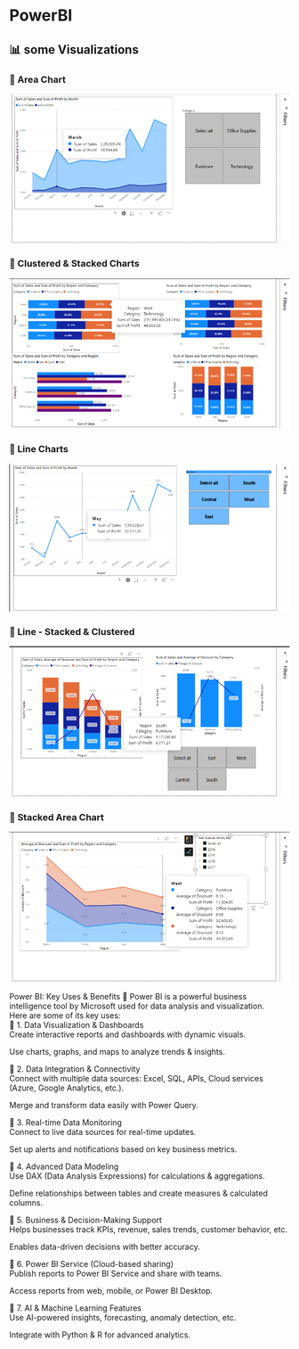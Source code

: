 # PowerBI

## 📊 some Visualizations

### 🔹 Area Chart
![Area Chart](./superstore_class3/AreaChart.png)

### 🔹 Clustered & Stacked Charts
![Clustered & Stacked Charts](./superstore_class3/Clusterd%20&%20Stacked%20Charts.png)

### 🔹 Line Charts
![Line Charts](./superstore_class3/Line%20Charts.png)

### 🔹 Line - Stacked & Clustered
![Line Stacked & Clustered](./superstore_class3/Line-Stacked%20&%20Line-Clustered.png)

### 🔹 Stacked Area Chart
![Stacked Area Chart](./superstore_class3/Stacked%20AreaChart.png)


Power BI: Key Uses &amp; Benefits 🚀 Power BI is a powerful business intelligence tool by Microsoft used for data analysis and visualization.</br>
Here are some of its key uses: </br>
🔹 1. Data Visualization & Dashboards</br>
Create interactive reports and dashboards with dynamic visuals.</br>

Use charts, graphs, and maps to analyze trends & insights.</br>

🔹 2. Data Integration & Connectivity</br>
Connect with multiple data sources: Excel, SQL, APIs, Cloud services (Azure, Google Analytics, etc.).</br>

Merge and transform data easily with Power Query.</br>

🔹 3. Real-time Data Monitoring</br>
Connect to live data sources for real-time updates.</br>

Set up alerts and notifications based on key business metrics.</br>

🔹 4. Advanced Data Modeling</br>
Use DAX (Data Analysis Expressions) for calculations & aggregations.</br>

Define relationships between tables and create measures & calculated columns.</br>

🔹 5. Business & Decision-Making Support</br>
Helps businesses track KPIs, revenue, sales trends, customer behavior, etc.</br>

Enables data-driven decisions with better accuracy.</br>

🔹 6. Power BI Service (Cloud-based sharing)</br>
Publish reports to Power BI Service and share with teams.</br>

Access reports from web, mobile, or Power BI Desktop.</br>

🔹 7. AI & Machine Learning Features</br>
Use AI-powered insights, forecasting, anomaly detection, etc.</br>

Integrate with Python & R for advanced analytics.</br>
